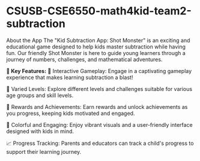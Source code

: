 # CSUSB-CSE6550-math4kid-team2-subtraction
About the App
The "Kid Subtraction App: Shot Monster" is an exciting and educational game designed to help kids master subtraction while having fun. Our friendly Shot Monster is here to guide young learners through a journey of numbers, challenges, and mathematical adventures.

**🚀 Key Features:**
🎯 Interactive Gameplay: Engage in a captivating gameplay experience that makes learning subtraction a blast!

🧩 Varied Levels: Explore different levels and challenges suitable for various age groups and skill levels.

🎉 Rewards and Achievements: Earn rewards and unlock achievements as you progress, keeping kids motivated and engaged.

🎨 Colorful and Engaging: Enjoy vibrant visuals and a user-friendly interface designed with kids in mind.

📈 Progress Tracking: Parents and educators can track a child's progress to support their learning journey.


